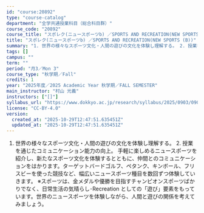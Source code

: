 ```yaml
---
id: "course:20892"
type: "course-catalog"
department: "全学共通授業科目（総合科目群）"
course_code: "20892"
course_title: "スポレク(ニュースポーツb) ／SPORTS AND RECREATION(NEW SPORTS (B))"
title: "スポレク(ニュースポーツb) ／SPORTS AND RECREATION(NEW SPORTS (B))"
summary: "1. 世界の様々なスポーツ文化・人間の遊びの文化を体験し理解する。 2. 授業を通じたコミュニケーション能力の向上。 手軽に楽しめるニュースポーツを紹介し、新たなスポーツ文化を体験するとともに、仲間とのコミュニケーションをはかります。ターゲ…"
tags: []
campus: ""
term: ""
period: "月3／Mon 3"
course_type: "秋学期／Fall"
credits: 1
year: "2025年度／2025 Academic Year 秋学期／FALL SEMESTER"
main_instructor: "村山 光義"
instructors: ["[]"]
syllabus_url: "https://www.dokkyo.ac.jp/research/syllabus/2025/0903/0903_20892_ja_JP.html"
license: "CC-BY-4.0"
version:
  created_at: "2025-10-29T12:47:51.635451Z"
  updated_at: "2025-10-29T12:47:51.635451Z"
---
```

1. 世界の様々なスポーツ文化・人間の遊びの文化を体験し理解する。 2. 授業を通じたコミュニケーション能力の向上。 手軽に楽しめるニュースポーツを紹介し、新たなスポーツ文化を体験するとともに、仲間とのコミュニケーションをはかります。ターゲットバードゴルフ、ペタンク、キンボール、フリスビーを使った競技など、幅広いニュースポーツ種目を数回ずつ体験していきます。 ※スポーツは、金メダルや優勝を目指すチャンピオンスポーツばかりでなく、日常生活の気晴らし･Recreation としての「遊び」要素をもっています。世界のニュースポーツを体験しながら、人間と遊びの関係を考えてみましょう。
